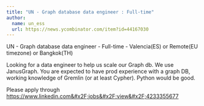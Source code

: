 ```yaml
---
title: "UN - Graph database data engineer : Full-time"
author:
  name: un_ess
  url: https://news.ycombinator.com/item?id=44167030
---
```

UN - Graph database data engineer - Full-time - Valencia(ES) or Remote(EU timezone) or Bangkok(TH)

Looking for a data engineer to help us scale our Graph db. We use JanusGraph. 
You are expected to have prod experience with a graph DB, working knowledge of Gremlin (or at least Cypher). Python would be good.

Please apply through <a href="https:&#x2F;&#x2F;www.linkedin.com&#x2F;jobs&#x2F;view&#x2F;4233355677" rel="nofollow">https:&#x2F;&#x2F;www.linkedin.com&#x2F;jobs&#x2F;view&#x2F;4233355677</a>
<JobApplication />
